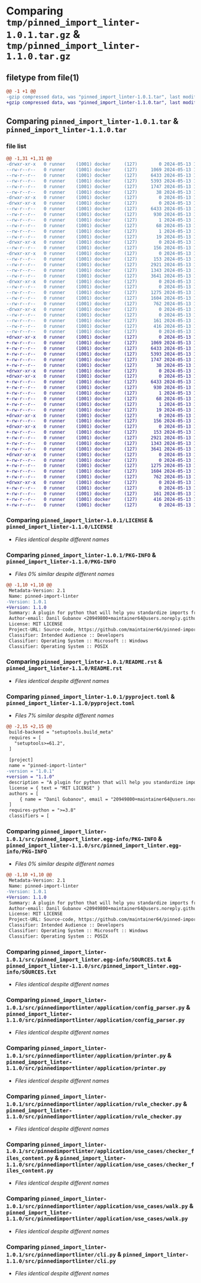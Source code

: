 # Comparing `tmp/pinned_import_linter-1.0.1.tar.gz` & `tmp/pinned_import_linter-1.1.0.tar.gz`

## filetype from file(1)

```diff
@@ -1 +1 @@
-gzip compressed data, was "pinned_import_linter-1.0.1.tar", last modified: Mon May 13 12:34:10 2024, max compression
+gzip compressed data, was "pinned_import_linter-1.1.0.tar", last modified: Mon May 13 15:37:53 2024, max compression
```

## Comparing `pinned_import_linter-1.0.1.tar` & `pinned_import_linter-1.1.0.tar`

### file list

```diff
@@ -1,31 +1,31 @@
-drwxr-xr-x   0 runner    (1001) docker     (127)        0 2024-05-13 12:34:10.791742 pinned_import_linter-1.0.1/
--rw-r--r--   0 runner    (1001) docker     (127)     1069 2024-05-13 12:34:07.000000 pinned_import_linter-1.0.1/LICENSE
--rw-r--r--   0 runner    (1001) docker     (127)     6433 2024-05-13 12:34:10.791742 pinned_import_linter-1.0.1/PKG-INFO
--rw-r--r--   0 runner    (1001) docker     (127)     5393 2024-05-13 12:34:07.000000 pinned_import_linter-1.0.1/README.rst
--rw-r--r--   0 runner    (1001) docker     (127)     1747 2024-05-13 12:34:07.000000 pinned_import_linter-1.0.1/pyproject.toml
--rw-r--r--   0 runner    (1001) docker     (127)       38 2024-05-13 12:34:10.791742 pinned_import_linter-1.0.1/setup.cfg
-drwxr-xr-x   0 runner    (1001) docker     (127)        0 2024-05-13 12:34:10.787742 pinned_import_linter-1.0.1/src/
-drwxr-xr-x   0 runner    (1001) docker     (127)        0 2024-05-13 12:34:10.791742 pinned_import_linter-1.0.1/src/pinned_import_linter.egg-info/
--rw-r--r--   0 runner    (1001) docker     (127)     6433 2024-05-13 12:34:10.000000 pinned_import_linter-1.0.1/src/pinned_import_linter.egg-info/PKG-INFO
--rw-r--r--   0 runner    (1001) docker     (127)      930 2024-05-13 12:34:10.000000 pinned_import_linter-1.0.1/src/pinned_import_linter.egg-info/SOURCES.txt
--rw-r--r--   0 runner    (1001) docker     (127)        1 2024-05-13 12:34:10.000000 pinned_import_linter-1.0.1/src/pinned_import_linter.egg-info/dependency_links.txt
--rw-r--r--   0 runner    (1001) docker     (127)       68 2024-05-13 12:34:10.000000 pinned_import_linter-1.0.1/src/pinned_import_linter.egg-info/entry_points.txt
--rw-r--r--   0 runner    (1001) docker     (127)        1 2024-05-13 12:34:10.000000 pinned_import_linter-1.0.1/src/pinned_import_linter.egg-info/not-zip-safe
--rw-r--r--   0 runner    (1001) docker     (127)       19 2024-05-13 12:34:10.000000 pinned_import_linter-1.0.1/src/pinned_import_linter.egg-info/top_level.txt
-drwxr-xr-x   0 runner    (1001) docker     (127)        0 2024-05-13 12:34:10.791742 pinned_import_linter-1.0.1/src/pinnedimportlinter/
--rw-r--r--   0 runner    (1001) docker     (127)      156 2024-05-13 12:34:07.000000 pinned_import_linter-1.0.1/src/pinnedimportlinter/__init__.py
-drwxr-xr-x   0 runner    (1001) docker     (127)        0 2024-05-13 12:34:10.791742 pinned_import_linter-1.0.1/src/pinnedimportlinter/application/
--rw-r--r--   0 runner    (1001) docker     (127)      153 2024-05-13 12:34:07.000000 pinned_import_linter-1.0.1/src/pinnedimportlinter/application/__init__.py
--rw-r--r--   0 runner    (1001) docker     (127)     2921 2024-05-13 12:34:07.000000 pinned_import_linter-1.0.1/src/pinnedimportlinter/application/config_parser.py
--rw-r--r--   0 runner    (1001) docker     (127)     1343 2024-05-13 12:34:07.000000 pinned_import_linter-1.0.1/src/pinnedimportlinter/application/printer.py
--rw-r--r--   0 runner    (1001) docker     (127)     3641 2024-05-13 12:34:07.000000 pinned_import_linter-1.0.1/src/pinnedimportlinter/application/rule_checker.py
-drwxr-xr-x   0 runner    (1001) docker     (127)        0 2024-05-13 12:34:10.791742 pinned_import_linter-1.0.1/src/pinnedimportlinter/application/use_cases/
--rw-r--r--   0 runner    (1001) docker     (127)        0 2024-05-13 12:34:07.000000 pinned_import_linter-1.0.1/src/pinnedimportlinter/application/use_cases/__init__.py
--rw-r--r--   0 runner    (1001) docker     (127)     1275 2024-05-13 12:34:07.000000 pinned_import_linter-1.0.1/src/pinnedimportlinter/application/use_cases/checker_files_content.py
--rw-r--r--   0 runner    (1001) docker     (127)     1604 2024-05-13 12:34:07.000000 pinned_import_linter-1.0.1/src/pinnedimportlinter/application/use_cases/walk.py
--rw-r--r--   0 runner    (1001) docker     (127)      762 2024-05-13 12:34:07.000000 pinned_import_linter-1.0.1/src/pinnedimportlinter/cli.py
-drwxr-xr-x   0 runner    (1001) docker     (127)        0 2024-05-13 12:34:10.791742 pinned_import_linter-1.0.1/src/pinnedimportlinter/domain/
--rw-r--r--   0 runner    (1001) docker     (127)        0 2024-05-13 12:34:07.000000 pinned_import_linter-1.0.1/src/pinnedimportlinter/domain/__init__.py
--rw-r--r--   0 runner    (1001) docker     (127)      161 2024-05-13 12:34:07.000000 pinned_import_linter-1.0.1/src/pinnedimportlinter/domain/constant.py
--rw-r--r--   0 runner    (1001) docker     (127)      416 2024-05-13 12:34:07.000000 pinned_import_linter-1.0.1/src/pinnedimportlinter/domain/linter.py
--rw-r--r--   0 runner    (1001) docker     (127)        0 2024-05-13 12:34:07.000000 pinned_import_linter-1.0.1/src/pinnedimportlinter/py.typed
+drwxr-xr-x   0 runner    (1001) docker     (127)        0 2024-05-13 15:37:53.667987 pinned_import_linter-1.1.0/
+-rw-r--r--   0 runner    (1001) docker     (127)     1069 2024-05-13 15:37:48.000000 pinned_import_linter-1.1.0/LICENSE
+-rw-r--r--   0 runner    (1001) docker     (127)     6433 2024-05-13 15:37:53.667987 pinned_import_linter-1.1.0/PKG-INFO
+-rw-r--r--   0 runner    (1001) docker     (127)     5393 2024-05-13 15:37:48.000000 pinned_import_linter-1.1.0/README.rst
+-rw-r--r--   0 runner    (1001) docker     (127)     1747 2024-05-13 15:37:48.000000 pinned_import_linter-1.1.0/pyproject.toml
+-rw-r--r--   0 runner    (1001) docker     (127)       38 2024-05-13 15:37:53.667987 pinned_import_linter-1.1.0/setup.cfg
+drwxr-xr-x   0 runner    (1001) docker     (127)        0 2024-05-13 15:37:53.659987 pinned_import_linter-1.1.0/src/
+drwxr-xr-x   0 runner    (1001) docker     (127)        0 2024-05-13 15:37:53.667987 pinned_import_linter-1.1.0/src/pinned_import_linter.egg-info/
+-rw-r--r--   0 runner    (1001) docker     (127)     6433 2024-05-13 15:37:53.000000 pinned_import_linter-1.1.0/src/pinned_import_linter.egg-info/PKG-INFO
+-rw-r--r--   0 runner    (1001) docker     (127)      930 2024-05-13 15:37:53.000000 pinned_import_linter-1.1.0/src/pinned_import_linter.egg-info/SOURCES.txt
+-rw-r--r--   0 runner    (1001) docker     (127)        1 2024-05-13 15:37:53.000000 pinned_import_linter-1.1.0/src/pinned_import_linter.egg-info/dependency_links.txt
+-rw-r--r--   0 runner    (1001) docker     (127)       68 2024-05-13 15:37:53.000000 pinned_import_linter-1.1.0/src/pinned_import_linter.egg-info/entry_points.txt
+-rw-r--r--   0 runner    (1001) docker     (127)        1 2024-05-13 15:37:53.000000 pinned_import_linter-1.1.0/src/pinned_import_linter.egg-info/not-zip-safe
+-rw-r--r--   0 runner    (1001) docker     (127)       19 2024-05-13 15:37:53.000000 pinned_import_linter-1.1.0/src/pinned_import_linter.egg-info/top_level.txt
+drwxr-xr-x   0 runner    (1001) docker     (127)        0 2024-05-13 15:37:53.663987 pinned_import_linter-1.1.0/src/pinnedimportlinter/
+-rw-r--r--   0 runner    (1001) docker     (127)      156 2024-05-13 15:37:48.000000 pinned_import_linter-1.1.0/src/pinnedimportlinter/__init__.py
+drwxr-xr-x   0 runner    (1001) docker     (127)        0 2024-05-13 15:37:53.663987 pinned_import_linter-1.1.0/src/pinnedimportlinter/application/
+-rw-r--r--   0 runner    (1001) docker     (127)      153 2024-05-13 15:37:48.000000 pinned_import_linter-1.1.0/src/pinnedimportlinter/application/__init__.py
+-rw-r--r--   0 runner    (1001) docker     (127)     2921 2024-05-13 15:37:48.000000 pinned_import_linter-1.1.0/src/pinnedimportlinter/application/config_parser.py
+-rw-r--r--   0 runner    (1001) docker     (127)     1343 2024-05-13 15:37:48.000000 pinned_import_linter-1.1.0/src/pinnedimportlinter/application/printer.py
+-rw-r--r--   0 runner    (1001) docker     (127)     3641 2024-05-13 15:37:48.000000 pinned_import_linter-1.1.0/src/pinnedimportlinter/application/rule_checker.py
+drwxr-xr-x   0 runner    (1001) docker     (127)        0 2024-05-13 15:37:53.663987 pinned_import_linter-1.1.0/src/pinnedimportlinter/application/use_cases/
+-rw-r--r--   0 runner    (1001) docker     (127)        0 2024-05-13 15:37:48.000000 pinned_import_linter-1.1.0/src/pinnedimportlinter/application/use_cases/__init__.py
+-rw-r--r--   0 runner    (1001) docker     (127)     1275 2024-05-13 15:37:48.000000 pinned_import_linter-1.1.0/src/pinnedimportlinter/application/use_cases/checker_files_content.py
+-rw-r--r--   0 runner    (1001) docker     (127)     1604 2024-05-13 15:37:48.000000 pinned_import_linter-1.1.0/src/pinnedimportlinter/application/use_cases/walk.py
+-rw-r--r--   0 runner    (1001) docker     (127)      762 2024-05-13 15:37:48.000000 pinned_import_linter-1.1.0/src/pinnedimportlinter/cli.py
+drwxr-xr-x   0 runner    (1001) docker     (127)        0 2024-05-13 15:37:53.667987 pinned_import_linter-1.1.0/src/pinnedimportlinter/domain/
+-rw-r--r--   0 runner    (1001) docker     (127)        0 2024-05-13 15:37:48.000000 pinned_import_linter-1.1.0/src/pinnedimportlinter/domain/__init__.py
+-rw-r--r--   0 runner    (1001) docker     (127)      161 2024-05-13 15:37:48.000000 pinned_import_linter-1.1.0/src/pinnedimportlinter/domain/constant.py
+-rw-r--r--   0 runner    (1001) docker     (127)      416 2024-05-13 15:37:48.000000 pinned_import_linter-1.1.0/src/pinnedimportlinter/domain/linter.py
+-rw-r--r--   0 runner    (1001) docker     (127)        0 2024-05-13 15:37:48.000000 pinned_import_linter-1.1.0/src/pinnedimportlinter/py.typed
```

### Comparing `pinned_import_linter-1.0.1/LICENSE` & `pinned_import_linter-1.1.0/LICENSE`

 * *Files identical despite different names*

### Comparing `pinned_import_linter-1.0.1/PKG-INFO` & `pinned_import_linter-1.1.0/PKG-INFO`

 * *Files 0% similar despite different names*

```diff
@@ -1,10 +1,10 @@
 Metadata-Version: 2.1
 Name: pinned-import-linter
-Version: 1.0.1
+Version: 1.1.0
 Summary: A plugin for python that will help you standardize imports from any libraries.
 Author-email: Danil Gubanov <20949800+maintainer64@users.noreply.github.com>
 License: MIT LICENSE
 Project-URL: Source-code, https://github.com/maintainer64/pinned-import-linter/
 Classifier: Intended Audience :: Developers
 Classifier: Operating System :: Microsoft :: Windows
 Classifier: Operating System :: POSIX
```

### Comparing `pinned_import_linter-1.0.1/README.rst` & `pinned_import_linter-1.1.0/README.rst`

 * *Files identical despite different names*

### Comparing `pinned_import_linter-1.0.1/pyproject.toml` & `pinned_import_linter-1.1.0/pyproject.toml`

 * *Files 7% similar despite different names*

```diff
@@ -2,15 +2,15 @@
 build-backend = "setuptools.build_meta"
 requires = [
   "setuptools>=61.2",
 ]
 
 [project]
 name = "pinned-import-linter"
-version = "1.0.1"
+version = "1.1.0"
 description = "A plugin for python that will help you standardize imports from any libraries."
 license = { text = "MIT LICENSE" }
 authors = [
     { name = "Danil Gubanov", email = "20949800+maintainer64@users.noreply.github.com" },
 ]
 requires-python = ">=3.8"
 classifiers = [
```

### Comparing `pinned_import_linter-1.0.1/src/pinned_import_linter.egg-info/PKG-INFO` & `pinned_import_linter-1.1.0/src/pinned_import_linter.egg-info/PKG-INFO`

 * *Files 0% similar despite different names*

```diff
@@ -1,10 +1,10 @@
 Metadata-Version: 2.1
 Name: pinned-import-linter
-Version: 1.0.1
+Version: 1.1.0
 Summary: A plugin for python that will help you standardize imports from any libraries.
 Author-email: Danil Gubanov <20949800+maintainer64@users.noreply.github.com>
 License: MIT LICENSE
 Project-URL: Source-code, https://github.com/maintainer64/pinned-import-linter/
 Classifier: Intended Audience :: Developers
 Classifier: Operating System :: Microsoft :: Windows
 Classifier: Operating System :: POSIX
```

### Comparing `pinned_import_linter-1.0.1/src/pinned_import_linter.egg-info/SOURCES.txt` & `pinned_import_linter-1.1.0/src/pinned_import_linter.egg-info/SOURCES.txt`

 * *Files identical despite different names*

### Comparing `pinned_import_linter-1.0.1/src/pinnedimportlinter/application/config_parser.py` & `pinned_import_linter-1.1.0/src/pinnedimportlinter/application/config_parser.py`

 * *Files identical despite different names*

### Comparing `pinned_import_linter-1.0.1/src/pinnedimportlinter/application/printer.py` & `pinned_import_linter-1.1.0/src/pinnedimportlinter/application/printer.py`

 * *Files identical despite different names*

### Comparing `pinned_import_linter-1.0.1/src/pinnedimportlinter/application/rule_checker.py` & `pinned_import_linter-1.1.0/src/pinnedimportlinter/application/rule_checker.py`

 * *Files identical despite different names*

### Comparing `pinned_import_linter-1.0.1/src/pinnedimportlinter/application/use_cases/checker_files_content.py` & `pinned_import_linter-1.1.0/src/pinnedimportlinter/application/use_cases/checker_files_content.py`

 * *Files identical despite different names*

### Comparing `pinned_import_linter-1.0.1/src/pinnedimportlinter/application/use_cases/walk.py` & `pinned_import_linter-1.1.0/src/pinnedimportlinter/application/use_cases/walk.py`

 * *Files identical despite different names*

### Comparing `pinned_import_linter-1.0.1/src/pinnedimportlinter/cli.py` & `pinned_import_linter-1.1.0/src/pinnedimportlinter/cli.py`

 * *Files identical despite different names*

